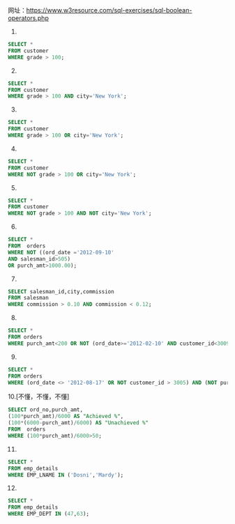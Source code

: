 网址：https://www.w3resource.com/sql-exercises/sql-boolean-operators.php

1.
```sql
SELECT *
FROM customer
WHERE grade > 100;
```

2.
```sql
SELECT *
FROM customer
WHERE grade > 100 AND city='New York';
```

3.
```sql
SELECT *
FROM customer
WHERE grade > 100 OR city='New York';
```

4.
```sql
SELECT *
FROM customer
WHERE NOT grade > 100 OR city='New York';
```

5.
```sql
SELECT *
FROM customer
WHERE NOT grade > 100 AND NOT city='New York';
```

6.
```sql
SELECT * 
FROM  orders 
WHERE NOT ((ord_date ='2012-09-10' 
AND salesman_id>505) 
OR purch_amt>1000.00);
```

7.
```sql
SELECT salesman_id,city,commission
FROM salesman
WHERE commission > 0.10 AND commission < 0.12;
```

8.
```sql
SELECT *
FROM orders
WHERE purch_amt<200 OR NOT (ord_date>='2012-02-10' AND customer_id<3009);
```

9.
```sql
SELECT *
FROM orders
WHERE (ord_date <> '2012-08-17' OR NOT customer_id > 3005) AND (NOT purch_amt < 1000);
```

10.[不懂，不懂，不懂]
```sql
SELECT ord_no,purch_amt, 
(100*purch_amt)/6000 AS "Achieved %", 
(100*(6000-purch_amt)/6000) AS "Unachieved %" 
FROM  orders 
WHERE (100*purch_amt)/6000>50;
```

11.
```sql
SELECT *
FROM emp_details
WHERE EMP_LNAME IN ('Dosni','Mardy');
```

12.
```sql
SELECT *
FROM emp_details
WHERE EMP_DEPT IN (47,63);
```
